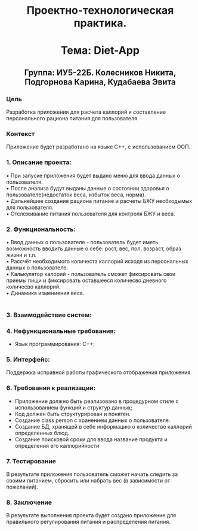 <h1 align="center"> Проектно-технологическая практика.</h1>
<h1 align="center"> Тема: Diet-App </h1>
<h2 align="center">Группа: ИУ5-22Б. Колесников Никита, Подгорнова Карина, Кудабаева Эвита</h2>

### Цель

Разработка приложения для расчета каллорий и составление персонального рациона питания для пользователя

### Контекст

Приложение будет разработано на языке C++, c использованием ООП.

<h3>1.	Описание проекта:</h3>
•	При запуске приложения будет выдано меню для ввода данных о пользователя.</br>
• После анализа будут выданы данные о состоянии здоровья о пользователе(недостаток веса, избыток веса, норма).</br>
• Дальнейшее создание рациона питание и расчеты БЖУ необходымых для пользователя.</br>
• Отслеживание питания пользователя для контроля БЖУ и веса.</br>
  
<h3>2.	Функциональность:</h3>
•	Ввод данных о пользователе - пользователь будет иметь возможность вводить данные о себе: рост, вес, пол, возраст, образ жизни и т.п.</br>
• Рассчёт необходимого количеста каллорий исходя из персональных данных о пользователе.</br>
•	Калькулятор калорий </b> - пользователь сможет фиксировать свои приемы пищи и фиксировать оставшееся количесво дневного количесво каллорий.</br>
•	Динамика измениения веса.</br></br>

<h3>3. Взаимодействие систем:</h3>

   
<h3>4. Нефункциональные требования:</h3>

- Язык программирования: C++;

<h3>5. Интерфейс:</h3>

Поддержка исправной работы графического отображения приложения

<h3>6. Требования к реализации:</h3>

- Приложение должно быть реализовано в процедурном стиле с использованием функций и структур данных;
- Код должен быть структурирован и понятен.
- Создание class person с хранением данных о пользователе.
- Создание БД, хранящей в себе информацию о количестве каллорий определенных блюд.
- Создание поисковой сроки для ввода название продукта и определения его каллорийности 

<h3>7. Тестирование</h3>

В результате приложения пользователь сможет начать следить за своими питанием, сбросить или набрать вес (в зависимости от пожеланий).
<h3>8. Заключение</h3>

В результате выполнения проекта будет создано приложение для правильного регулирования питания и распределения питания.
